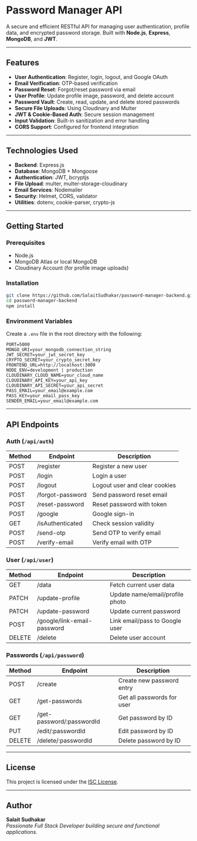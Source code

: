 # Password Manager API

A secure and efficient RESTful API for managing user authentication, profile data, and encrypted password storage. Built with **Node.js**, **Express**, **MongoDB**, and **JWT**.

---

## Features

- **User Authentication**: Register, login, logout, and Google OAuth
- **Email Verification**: OTP-based verification
- **Password Reset**: Forgot/reset password via email
- **User Profile**: Update profile image, password, and delete account
- **Password Vault**: Create, read, update, and delete stored passwords
- **Secure File Uploads**: Using Cloudinary and Multer
- **JWT & Cookie-Based Auth**: Secure session management
- **Input Validation**: Built-in sanitization and error handling
- **CORS Support**: Configured for frontend integration

---

## Technologies Used

- **Backend**: Express.js
- **Database**: MongoDB + Mongoose
- **Authentication**: JWT, bcryptjs
- **File Upload**: multer, multer-storage-cloudinary
- **Email Services**: Nodemailer
- **Security**: Helmet, CORS, validator
- **Utilities**: dotenv, cookie-parser, crypto-js

---

## Getting Started

### Prerequisites

- Node.js
- MongoDB Atlas or local MongoDB
- Cloudinary Account (for profile image uploads)

### Installation

```bash
git clone https://github.com/SalaitSudhakar/password-manager-backend.git
cd password-manager-backend
npm install
```

### Environment Variables

Create a `.env` file in the root directory with the following:

```env
PORT=5000
MONGO_URI=your_mongodb_connection_string
JWT_SECRET=your_jwt_secret_key
CRYPTO_SECRET=your_crypto_secret_key
FRONTEND_URL=http://localhost:3000
NODE_ENV=development | production
CLOUDINARY_CLOUD_NAME=your_cloud_name
CLOUDINARY_API_KEY=your_api_key
CLOUDINARY_API_SECRET=your_api_secret
PASS_EMAIL=your_email@example.com
PASS_KEY=your_email_pass_key
SENDER_EMAIL=your_email@example.com
```

---

## API Endpoints

### Auth (`/api/auth`)

| Method | Endpoint              | Description                    |
|--------|-----------------------|--------------------------------|
| POST   | /register             | Register a new user           |
| POST   | /login                | Login a user                  |
| POST   | /logout               | Logout user and clear cookies |
| POST   | /forgot-password      | Send password reset email     |
| POST   | /reset-password       | Reset password with token     |
| POST   | /google               | Google sign-in                |
| GET    | /isAuthenticated      | Check session validity        |
| POST   | /send-otp             | Send OTP to verify email      |
| POST   | /verify-email         | Verify email with OTP         |

### User (`/api/user`)

| Method | Endpoint                    | Description                      |
|--------|-----------------------------|----------------------------------|
| GET    | /data                       | Fetch current user data         |
| PATCH  | /update-profile             | Update name/email/profile photo |
| PATCH  | /update-password            | Update current password         |
| POST   | /google/link-email-password| Link email/pass to Google user  |
| DELETE | /delete                     | Delete user account             |

### Passwords (`/api/password`)

| Method | Endpoint                  | Description                        |
|--------|---------------------------|------------------------------------|
| POST   | /create                   | Create new password entry          |
| GET    | /get-passwords            | Get all passwords for user         |
| GET    | /get-password/:passwordId| Get password by ID                 |
| PUT    | /edit/:passwordId        | Edit password by ID                |
| DELETE | /delete/:passwordId      | Delete password by ID              |

---

## License

This project is licensed under the [ISC License](LICENSE).

---

## Author

**Salait Sudhakar**  
*Passionate Full Stack Developer building secure and functional applications.*
